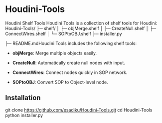 # Houdini-Tools
Houdini Shelf Tools
Houdini Tools is a collection of shelf tools for Houdini:
Houdini-Tools/
├─ shelf/
│   ├─ objMerge.shelf
│   ├─ CreateNull.shelf
│   ├─ ConnectWires.shelf
│   └─ SOPtoOBJ.shelf
├─ installer.py


├─ README.mdHoudini Tools includes the following shelf tools:

- **objMerge**: Merge multiple objects easily.

- **CreateNull**: Automatically create null nodes with input.

- **ConnectWires**: Connect nodes quickly in SOP network.

- **SOPtoOBJ**: Convert SOP to Object-level node.



## Installation

git clone https://github.com/esadiku/Houdini-Tools.git
cd Houdini-Tools
python installer.py

